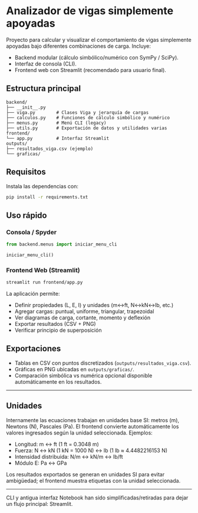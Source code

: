 # Analizador de vigas simplemente apoyadas

Proyecto para calcular y visualizar el comportamiento de vigas simplemente apoyadas bajo diferentes combinaciones de carga. Incluye:

- Backend modular (cálculo simbólico/numérico con SymPy / SciPy).
- Interfaz de consola (CLI).
- Frontend web con Streamlit (recomendado para usuario final).

## Estructura principal

```
backend/
├── __init__.py
├── viga.py        # Clases Viga y jerarquía de cargas
├── calculos.py    # Funciones de cálculo simbólico y numérico
├── menus.py       # Menú CLI (legacy)
├── utils.py       # Exportación de datos y utilidades varias
frontend/
└── app.py         # Interfaz Streamlit
outputs/
├── resultados_viga.csv (ejemplo)
└── graficas/
```

## Requisitos

Instala las dependencias con:

```bash
pip install -r requirements.txt
```

## Uso rápido

### Consola / Spyder

```python
from backend.menus import iniciar_menu_cli

iniciar_menu_cli()
```

### Frontend Web (Streamlit)

```bash
streamlit run frontend/app.py
```

La aplicación permite:
- Definir propiedades (L, E, I) y unidades (m↔ft, N↔kN↔lb, etc.)
- Agregar cargas: puntual, uniforme, triangular, trapezoidal
- Ver diagramas de carga, cortante, momento y deflexión
- Exportar resultados (CSV + PNG)
- Verificar principio de superposición

## Exportaciones

- Tablas en CSV con puntos discretizados (`outputs/resultados_viga.csv`).
- Gráficas en PNG ubicadas en `outputs/graficas/`.
- Comparación simbólica vs numérica opcional disponible automáticamente en los resultados.

---

## Unidades

Internamente las ecuaciones trabajan en unidades base SI: metros (m), Newtons (N), Pascales (Pa). El frontend convierte automáticamente los valores ingresados según la unidad seleccionada. Ejemplos:

- Longitud: m ↔ ft (1 ft = 0.3048 m)
- Fuerza: N ↔ kN (1 kN = 1000 N) ↔ lb (1 lb ≈ 4.4482216153 N)
- Intensidad distribuida: N/m ↔ kN/m ↔ lb/ft
- Módulo E: Pa ↔ GPa

Los resultados exportados se generan en unidades SI para evitar ambigüedad; el frontend muestra etiquetas con la unidad seleccionada.

---

CLI y antigua interfaz Notebook han sido simplificadas/retiradas para dejar un flujo principal: Streamlit.
